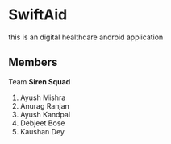 # SwiftAid
this is an digital  healthcare android application
## Members
Team **Siren Squad**
1. Ayush Mishra
2. Anurag Ranjan
3. Ayush Kandpal
4. Debjeet Bose
5. Kaushan Dey

